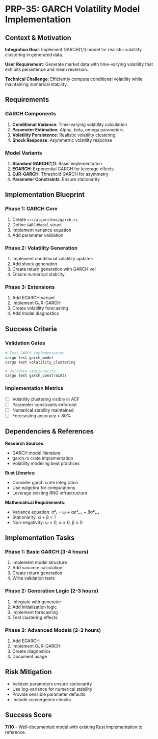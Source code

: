 # PRP-35: GARCH Volatility Model Implementation

## Context & Motivation

**Integration Goal**: Implement GARCH(1,1) model for realistic volatility clustering in generated data.

**User Requirement**: Generate market data with time-varying volatility that exhibits persistence and mean reversion.

**Technical Challenge**: Efficiently compute conditional volatility while maintaining numerical stability.

## Requirements

### GARCH Components
1. **Conditional Variance**: Time-varying volatility calculation
2. **Parameter Estimation**: Alpha, beta, omega parameters
3. **Volatility Persistence**: Realistic volatility clustering
4. **Shock Response**: Asymmetric volatility response

### Model Variants
1. **Standard GARCH(1,1)**: Basic implementation
2. **EGARCH**: Exponential GARCH for leverage effects
3. **GJR-GARCH**: Threshold GARCH for asymmetry
4. **Parameter Constraints**: Ensure stationarity

## Implementation Blueprint

### Phase 1: GARCH Core
1. Create `src/algorithms/garch.rs`
2. Define `GARCHModel` struct
3. Implement variance equation
4. Add parameter validation

### Phase 2: Volatility Generation
1. Implement conditional volatility updates
2. Add shock generation
3. Create return generation with GARCH vol
4. Ensure numerical stability

### Phase 3: Extensions
1. Add EGARCH variant
2. Implement GJR-GARCH
3. Create volatility forecasting
4. Add model diagnostics

## Success Criteria

### Validation Gates
```bash
# Test GARCH implementation
cargo test garch_model
cargo test volatility_clustering

# Validate stationarity
cargo test garch_constraints
```

### Implementation Metrics
- [ ] Volatility clustering visible in ACF
- [ ] Parameter constraints enforced
- [ ] Numerical stability maintained
- [ ] Forecasting accuracy > 80%

## Dependencies & References

**Research Sources**:
- GARCH model literature
- garch.rs crate implementation
- Volatility modeling best practices

**Rust Libraries**:
- Consider garch crate integration
- Use nalgebra for computations
- Leverage existing RNG infrastructure

**Mathematical Requirements**:
- Variance equation: σ²ₜ = ω + α*ε²ₜ₋₁ + β*σ²ₜ₋₁
- Stationarity: α + β < 1
- Non-negativity: ω > 0, α ≥ 0, β ≥ 0

## Implementation Tasks

### Phase 1: Basic GARCH (3-4 hours)
1. Implement model structure
2. Add variance calculation
3. Create return generation
4. Write validation tests

### Phase 2: Generation Logic (2-3 hours)
1. Integrate with generator
2. Add initialization logic
3. Implement forecasting
4. Test clustering effects

### Phase 3: Advanced Models (2-3 hours)
1. Add EGARCH
2. Implement GJR-GARCH
3. Create diagnostics
4. Document usage

## Risk Mitigation
- Validate parameters ensure stationarity
- Use log-variance for numerical stability
- Provide sensible parameter defaults
- Include convergence checks

## Success Score
**7/10** - Well-documented model with existing Rust implementation to reference.